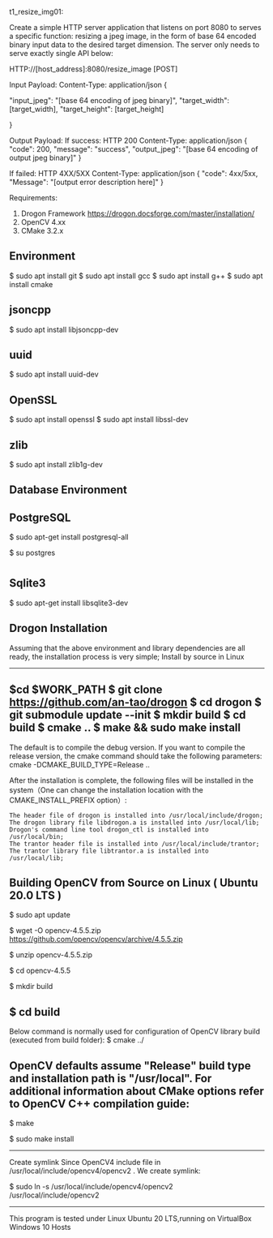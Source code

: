 t1_resize_img01:

Create a simple HTTP server application that listens on port 8080 to serves a
specific function: resizing a jpeg image, in the form of base 64 encoded binary input data
to the desired target dimension. The server only needs to serve exactly single API below:

HTTP://[host_address]:8080/resize_image [POST]

Input Payload:
Content-Type: application/json
{

"input_jpeg": "[base 64 encoding of jpeg binary]",
"target_width": [target_width],
"target_height": [target_height]

}

Output Payload:
If success:
HTTP 200
Content-Type: application/json
{
"code": 200,
"message": "success",
"output_jpeg": "[base 64 encoding of output jpeg binary]"
}


If failed:
HTTP 4XX/5XX
Content-Type: application/json
{
"code": 4xx/5xx,
"Message": "[output error description here]"
}

Requirements:
1. Drogon Framework 
    https://drogon.docsforge.com/master/installation/
2. OpenCV 4.xx
3. CMake 3.2.x


Environment
-------------------------------------------------------------------------
$ sudo apt install git
$ sudo apt install gcc
$ sudo apt install g++
$ sudo apt install cmake


jsoncpp
-------------------------------------------------------------------------
$ sudo apt install libjsoncpp-dev

uuid
-------------------------------------------------------------------------
$ sudo apt install uuid-dev

OpenSSL
-------------------------------------------------------------------------
$ sudo apt install openssl
$ sudo apt install libssl-dev

zlib
-------------------------------------------------------------------------
$ sudo apt install zlib1g-dev

Database Environment
-------------------------------------------------------------------------

PostgreSQL
-------------------------------------------------------------------------
$ sudo apt-get install postgresql-all

$ su postgres
# 

Sqlite3
-------------------------------------------------------------------------
$ sudo apt-get install libsqlite3-dev

Drogon Installation
-------------------------------------------------------------------------
Assuming that the above environment and library dependencies are all ready, the installation process is very simple;
Install by source in Linux

-------------------------------------------------------------------------
$cd $WORK_PATH
$ git clone https://github.com/an-tao/drogon
$ cd drogon
$ git submodule update --init
$ mkdir build
$ cd build
$ cmake ..
$ make && sudo make install
-------------------------------------------------------------------------

The default is to compile the debug version. If you want to compile the release version, the cmake command should take the following parameters:
cmake -DCMAKE_BUILD_TYPE=Release .. 

After the installation is complete, the following files will be installed in the system（One can change the installation location with the CMAKE_INSTALL_PREFIX option）:

    The header file of drogon is installed into /usr/local/include/drogon;
    The drogon library file libdrogon.a is installed into /usr/local/lib;
    Drogon's command line tool drogon_ctl is installed into /usr/local/bin;
    The trantor header file is installed into /usr/local/include/trantor;
    The trantor library file libtrantor.a is installed into /usr/local/lib;

Building OpenCV from Source on Linux ( Ubuntu 20.0 LTS )
----------------------------------------------------------------------------------------------------------------------------------
$ sudo apt update

$ wget -O opencv-4.5.5.zip https://github.com/opencv/opencv/archive/4.5.5.zip

$ unzip opencv-4.5.5.zip

$ cd opencv-4.5.5

$ mkdir build

$ cd build
----------------------------------------------------------------------------------------------------------------------------------


Below command is normally used for configuration of OpenCV library build (executed from build folder):
$ cmake ../

OpenCV defaults assume "Release" build type and installation path is "/usr/local". For additional information about CMake options refer to OpenCV C++ compilation guide:
----------------------------------------------------------------------------------------------------------------------------------
$ make

$ sudo make install

----------------------------------------------------------------------------------------------------------------------------------
Create symlink
Since OpenCV4 include file in /usr/local/include/opencv4/opencv2 . 
We create symlink:

$ sudo ln -s /usr/local/include/opencv4/opencv2 /usr/local/include/opencv2 

----------------------------------------------------------------------------------------------------------------------------------
This program is tested under Linux Ubuntu 20 LTS,running on VirtualBox Windows 10 Hosts

